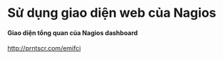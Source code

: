 # Sử dụng giao diện web của Nagios

#### Giao diện tổng quan của Nagios dashboard
http://prntscr.com/emifci